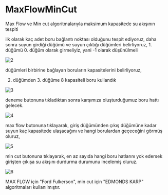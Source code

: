# MaxFlowMinCut
Max Flow ve Min cut algoritmalarıyla maksimum kapasitede su akışının tespiti

ilk olarak kaç adet boru bağlantı noktası olduğunu tespit ediyoruz,
daha sonra suyun girdiği düğümü ve suyun çıktığı düğümleri belirliyoruz, 1. düğümü 0. düğüm olarak girmeliyiz, yani -1 olarak düşünülmeli

![2](https://user-images.githubusercontent.com/49997690/108436647-e20d1d00-725c-11eb-9c9b-e158a3b03c16.PNG)

düğümleri birbirine bağlayan boruların kapasitelerini belirliyoruz,

2. düğümden 3. düğüme 8 kapasiteli boru kullandık

![3](https://user-images.githubusercontent.com/49997690/108436673-ec2f1b80-725c-11eb-8e52-21b3d157d7cb.PNG)

deneme butonuna tıkladıktan sonra karşımıza oluşturduğumuz boru hattı gelecek.

![4](https://user-images.githubusercontent.com/49997690/108436696-f6511a00-725c-11eb-97ff-58527716e9ac.PNG)

max flow butonuna tıklayarak, giriş düğümünden çıkış düğümüne kadar suyun kaç kapasitede ulaşacağını ve hangi borulardan geçeceğini görmüş oluruz,

![5](https://user-images.githubusercontent.com/49997690/108436713-fe10be80-725c-11eb-9f2f-692e92237704.PNG)

min cut butonuna tıklayarak, en az sayıda hangi boru hatlarını yok edersek girişten çıkışa su akışını durdurma durumunu incelemiş oluruz.

![6](https://user-images.githubusercontent.com/49997690/108436722-036e0900-725d-11eb-9890-4899f639e7a7.PNG)

MAX FLOW için "Ford Fulkerson", min cut için "EDMONDS KARP" algoritmaları kullanılmıştır.
